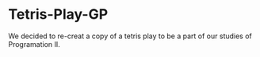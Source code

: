 # Tetris-Play-GP
We decided to re-creat a copy of a tetris play to be a part of our studies of Programation II.
